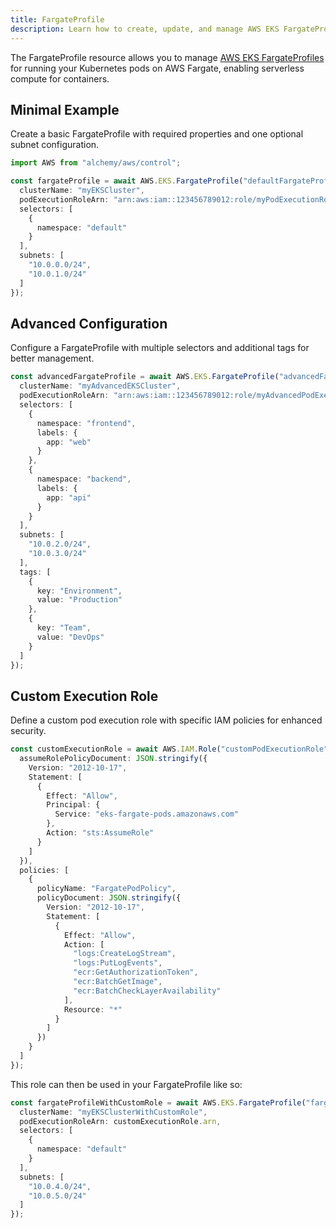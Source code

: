 ```yaml
---
title: FargateProfile
description: Learn how to create, update, and manage AWS EKS FargateProfiles using Alchemy Cloud Control.
---
```


The FargateProfile resource allows you to manage [AWS EKS FargateProfiles](https://docs.aws.amazon.com/eks/latest/userguide/) for running your Kubernetes pods on AWS Fargate, enabling serverless compute for containers.

## Minimal Example

Create a basic FargateProfile with required properties and one optional subnet configuration.

```ts
import AWS from "alchemy/aws/control";

const fargateProfile = await AWS.EKS.FargateProfile("defaultFargateProfile", {
  clusterName: "myEKSCluster",
  podExecutionRoleArn: "arn:aws:iam::123456789012:role/myPodExecutionRole",
  selectors: [
    {
      namespace: "default"
    }
  ],
  subnets: [
    "10.0.0.0/24",
    "10.0.1.0/24"
  ]
});
```

## Advanced Configuration

Configure a FargateProfile with multiple selectors and additional tags for better management.

```ts
const advancedFargateProfile = await AWS.EKS.FargateProfile("advancedFargateProfile", {
  clusterName: "myAdvancedEKSCluster",
  podExecutionRoleArn: "arn:aws:iam::123456789012:role/myAdvancedPodExecutionRole",
  selectors: [
    {
      namespace: "frontend",
      labels: {
        app: "web"
      }
    },
    {
      namespace: "backend",
      labels: {
        app: "api"
      }
    }
  ],
  subnets: [
    "10.0.2.0/24",
    "10.0.3.0/24"
  ],
  tags: [
    {
      key: "Environment",
      value: "Production"
    },
    {
      key: "Team",
      value: "DevOps"
    }
  ]
});
```

## Custom Execution Role

Define a custom pod execution role with specific IAM policies for enhanced security.

```ts
const customExecutionRole = await AWS.IAM.Role("customPodExecutionRole", {
  assumeRolePolicyDocument: JSON.stringify({
    Version: "2012-10-17",
    Statement: [
      {
        Effect: "Allow",
        Principal: {
          Service: "eks-fargate-pods.amazonaws.com"
        },
        Action: "sts:AssumeRole"
      }
    ]
  }),
  policies: [
    {
      policyName: "FargatePodPolicy",
      policyDocument: JSON.stringify({
        Version: "2012-10-17",
        Statement: [
          {
            Effect: "Allow",
            Action: [
              "logs:CreateLogStream",
              "logs:PutLogEvents",
              "ecr:GetAuthorizationToken",
              "ecr:BatchGetImage",
              "ecr:BatchCheckLayerAvailability"
            ],
            Resource: "*"
          }
        ]
      })
    }
  ]
});
```

This role can then be used in your FargateProfile like so:

```ts
const fargateProfileWithCustomRole = await AWS.EKS.FargateProfile("fargateProfileWithCustomRole", {
  clusterName: "myEKSClusterWithCustomRole",
  podExecutionRoleArn: customExecutionRole.arn,
  selectors: [
    {
      namespace: "default"
    }
  ],
  subnets: [
    "10.0.4.0/24",
    "10.0.5.0/24"
  ]
});
```
